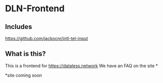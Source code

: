 # DLN-Frontend
## Includes
https://github.com/jackocnr/intl-tel-input

## What is this?
This is a frontend for https://dataless.network
We have an FAQ on the site *


*site coming soon

